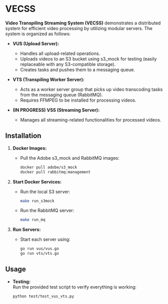 # VECSS

**Video Transpiling Streaming System (VECSS)** demonstrates a distributed system for efficient video processing by utilizing modular servers. The system is organized as follows:

- **VUS (Upload Server):**
  - Handles all upload-related operations.
  - Uploads videos to an S3 bucket using s3_mock for testing (easily replaceable with any S3-compatible storage).
  - Creates tasks and pushes them to a messaging queue.

- **VTS (Transpiling Worker Server):**
  - Acts as a worker server group that picks up video transcoding tasks from the messaging queue (RabbitMQ).
  - Requires FFMPEG to be installed for processing videos.

- **(IN PROGRESS) VSS (Streaming Server):**
  - Manages all streaming-related functionalities for processed videos.

## Installation

1. **Docker Images:**
   - Pull the Adobe s3_mock and RabbitMQ images:
     ```bash
     docker pull adobe/s3_mock
     docker pull rabbitmq:management
     ```

2. **Start Docker Services:**
   - Run the local S3 server:
     ```bash
     make run_s3mock
     ```
   - Run the RabbitMQ server:
     ```bash
     make run_mq
     ```

3. **Run Servers:**
   - Start each server using:
     ```bash
     go run vus/vus.go
     go run vts/vts.go
     ```

## Usage

- **Testing:**  
  Run the provided test script to verify everything is working:
  ```bash
  python test/test_vus_vts.py
